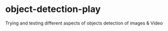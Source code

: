 # object-detection-play
Trying and testing different aspects of objects detection of images &amp; Video
